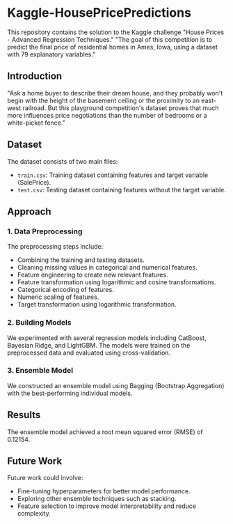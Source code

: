 # Kaggle-HousePricePredictions

This repository contains the solution to the Kaggle challenge "House Prices - Advanced Regression Techniques." 
"The goal of this competition is to predict the final price of residential homes in Ames, Iowa, using a dataset with 79 explanatory variables."

## Introduction

"Ask a home buyer to describe their dream house, and they probably won't begin with the height of the basement ceiling or the proximity to an east-west railroad. But this playground competition's dataset proves that much more influences price negotiations than the number of bedrooms or a white-picket fence."

## Dataset

The dataset consists of two main files:
- `train.csv`: Training dataset containing features and target variable (SalePrice).
- `test.csv`: Testing dataset containing features without the target variable.

## Approach

### 1. Data Preprocessing

The preprocessing steps include:
- Combining the training and testing datasets.
- Cleaning missing values in categorical and numerical features.
- Feature engineering to create new relevant features.
- Feature transformation using logarithmic and cosine transformations.
- Categorical encoding of features.
- Numeric scaling of features.
- Target transformation using logarithmic transformation.

### 2. Building Models

We experimented with several regression models including CatBoost, Bayesian Ridge, and LightGBM. The models were trained on the preprocessed data and evaluated using cross-validation.

### 3. Ensemble Model

We constructed an ensemble model using Bagging (Bootstrap Aggregation) with the best-performing individual models.

## Results

The ensemble model achieved a root mean squared error (RMSE) of 0.12154.

## Future Work

Future work could involve:
- Fine-tuning hyperparameters for better model performance.
- Exploring other ensemble techniques such as stacking.
- Feature selection to improve model interpretability and reduce complexity.
